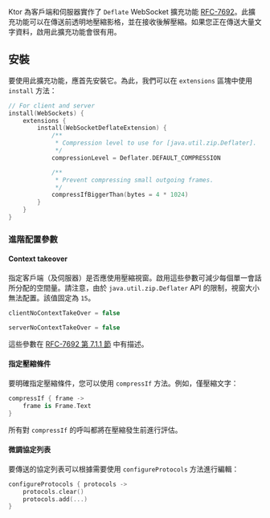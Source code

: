 [//]: # (title: WebSocket Deflate 擴充功能)

Ktor 為客戶端和伺服器實作了 `Deflate` WebSocket 擴充功能 [RFC-7692](https://tools.ietf.org/html/rfc7692)。此擴充功能可以在傳送前透明地壓縮影格，並在接收後解壓縮。如果您正在傳送大量文字資料，啟用此擴充功能會很有用。

## 安裝

要使用此擴充功能，應首先安裝它。為此，我們可以在 `extensions` 區塊中使用 `install` 方法：

```kotlin
// For client and server
install(WebSockets) {
    extensions {
        install(WebSocketDeflateExtension) {
            /**
             * Compression level to use for [java.util.zip.Deflater].
             */
            compressionLevel = Deflater.DEFAULT_COMPRESSION

            /**
             * Prevent compressing small outgoing frames.
             */
            compressIfBiggerThan(bytes = 4 * 1024)
        }
    }
}
```

### 進階配置參數

#### Context takeover

指定客戶端（及伺服器）是否應使用壓縮視窗。啟用這些參數可減少每個單一會話所分配的空間量。請注意，由於 `java.util.zip.Deflater` API 的限制，視窗大小無法配置。該值固定為 `15`。

```kotlin
clientNoContextTakeOver = false

serverNoContextTakeOver = false
```

這些參數在 [RFC-7692 第 7.1.1 節](https://tools.ietf.org/html/rfc7692#section-7.1.1) 中有描述。

#### 指定壓縮條件

要明確指定壓縮條件，您可以使用 `compressIf` 方法。例如，僅壓縮文字：

```kotlin
compressIf { frame -> 
    frame is Frame.Text
}
```
所有對 `compressIf` 的呼叫都將在壓縮發生前進行評估。

#### 微調協定列表

要傳送的協定列表可以根據需要使用 `configureProtocols` 方法進行編輯：

```kotlin
configureProtocols { protocols ->
    protocols.clear()
    protocols.add(...)
}
